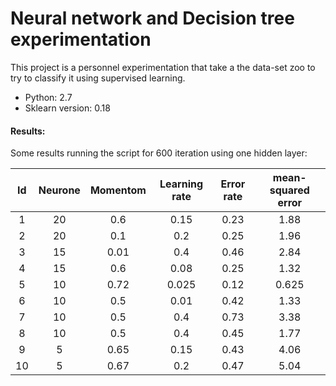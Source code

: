 # Neural network and Decision tree experimentation

This project is a personnel experimentation that take a the data-set zoo to try to classify it using supervised learning.

* Python: 2.7
* Sklearn version: 0.18

#### Results:
Some results running the script for 600 iteration using one hidden layer:

| Id | Neurone | Momentom |Learning rate| Error rate | mean-squared error |
|:--:|:-------:|:--------:|:-----------:|:----------:|:------------------:|
| 1  |   20    |   0.6    |     0.15    |    0.23    |         1.88       | 
| 2  |   20    |   0.1    |     0.2     |    0.25    |         1.96       | 
| 3  |   15    |   0.01   |     0.4     |    0.46    |         2.84       | 
| 4  |   15    |   0.6    |     0.08    |    0.25    |         1.32       | 
| 5  |   10    |   0.72   |     0.025   |    0.12    |         0.625      | 
| 6  |   10    |   0.5    |     0.01    |    0.42    |         1.33       | 
| 7  |   10    |   0.5    |     0.4     |    0.73    |         3.38       | 
| 8  |   10    |   0.5    |     0.4     |    0.45    |         1.77       | 
| 9  |   5     |   0.65   |     0.15    |    0.43    |         4.06       | 
| 10 |   5     |   0.67   |     0.2     |    0.47    |         5.04       | 